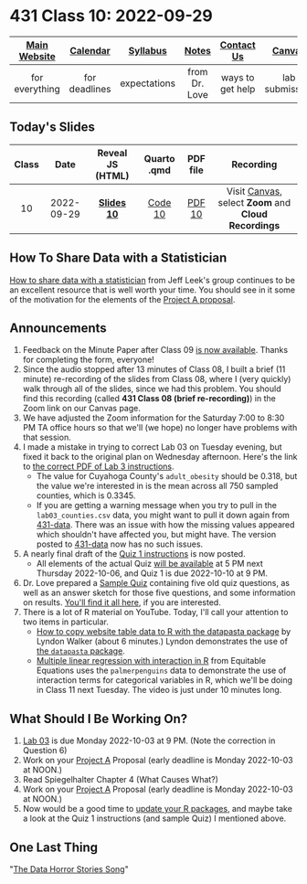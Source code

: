 # 431 Class 10: 2022-09-29

[Main Website](https://thomaselove.github.io/431-2022/) | [Calendar](https://thomaselove.github.io/431-2022/calendar.html) | [Syllabus](https://thomaselove.github.io/431-syllabus-2022/) | [Notes](https://thomaselove.github.io/431-notes/) | [Contact Us](https://thomaselove.github.io/431-2022/contact.html) | [Canvas](https://canvas.case.edu) | [Data and Code](https://github.com/THOMASELOVE/431-data)
:-----------: | :--------------: | :----------: | :---------: | :-------------: | :-----------: | :------------:
for everything | for deadlines | expectations | from Dr. Love | ways to get help | lab submission | for downloads

## Today's Slides

Class | Date | Reveal JS (HTML) | Quarto .qmd | PDF file | Recording
:---: | :--------: | :------: | :------: | :--------: | :-------------:
10 | 2022-09-29 | **[Slides 10](https://thomaselove.github.io/431-slides-2022/class10.html)** | [Code 10](https://thomaselove.github.io/431-slides-2022/class10.qmd) | [PDF 10](431%20Class%2010.pdf) | Visit [Canvas](https://canvas.case.edu/), select **Zoom** and **Cloud Recordings**

## How To Share Data with a Statistician

[How to share data with a statistician](https://github.com/jtleek/datasharing) from Jeff Leek's group continues to be an excellent resource that is well worth your time. You should see in it some of the motivation for the elements of the [Project A proposal](https://thomaselove.github.io/431-projectA-2022/).

## Announcements

1. Feedback on the Minute Paper after Class 09 [is now available](https://bit.ly/431-2022-min09-feedback). Thanks for completing the form, everyone!
2. Since the audio stopped after 13 minutes of Class 08, I built a brief (11 minute) re-recording of the slides from Class 08, where I (very quickly) walk through all of the slides, since we had this problem. You should find this recording (called **431 Class 08 (brief re-recording)**) in the Zoom link on our Canvas page.
3. We have adjusted the Zoom information for the Saturday 7:00 to 8:30 PM TA office hours so that we'll (we hope) no longer have problems with that session.
4. I made a mistake in trying to correct Lab 03 on Tuesday evening, but fixed it back to the original plan on Wednesday afternoon. Here's the link to [the correct PDF of Lab 3 instructions](https://github.com/THOMASELOVE/431-labs-2022/blob/main/lab03.pdf).
    - The value for Cuyahoga County's `adult_obesity` should be 0.318, but the value we're interested in is the mean across all 750 sampled counties, which is 0.3345. 
    - If you are getting a warning message when you try to pull in the `lab03_counties.csv` data, you might want to pull it down again from [431-data](https://github.com/THOMASELOVE/431-data). There was an issue with how the missing values appeared which shouldn't have affected you, but might have. The version posted to [431-data](https://github.com/THOMASELOVE/431-data) now has no such issues.
5. A nearly final draft of the [Quiz 1 instructions](https://github.com/THOMASELOVE/431-quizzes-2022/blob/main/quiz1) is now posted.
    - All elements of the actual Quiz [will be available](https://github.com/THOMASELOVE/431-quizzes-2022/blob/main/quiz1) at 5 PM next Thursday 2022-10-06, and Quiz 1 is due 2022-10-10 at 9 PM. 
6. Dr. Love prepared a [Sample Quiz](https://github.com/THOMASELOVE/431-quizzes-2022/tree/main/sample) containing five old quiz questions, as well as an answer sketch for those five questions, and some information on results. [You'll find it all here](https://github.com/THOMASELOVE/431-quizzes-2022/tree/main/sample), if you are interested.
7. There is a lot of R material on YouTube. Today, I'll call your attention to two items in particular.
    - [How to copy website table data to R with the datapasta package](https://www.youtube.com/watch?v=YAkfDQgghzk) by Lyndon Walker (about 6 minutes.) Lyndon demonstrates the use of [the `datapasta` package](https://github.com/MilesMcBain/datapasta).
    - [Multiple linear regression with interaction in R](https://www.youtube.com/watch?v=yJnHmCMb1q4) from Equitable Equations uses the `palmerpenguins` data to demonstrate the use of interaction terms for categorical variables in R, which we'll be doing in Class 11 next Tuesday. The video is just under 10 minutes long.

## What Should I Be Working On?

1. [Lab 03](https://github.com/THOMASELOVE/431-labs-2022) is due Monday 2022-10-03 at 9 PM. (Note the correction in Question 6)
2. Work on your [Project A](https://thomaselove.github.io/431-projectA-2022/) Proposal (early deadline is Monday 2022-10-03 at NOON.)
3. Read Spiegelhalter Chapter 4 (What Causes What?)
4. Work on your [Project A](https://thomaselove.github.io/431-projectA-2022/) Proposal (early deadline is Monday 2022-10-03 at NOON.)
5. Now would be a good time to [update your R packages](https://thomaselove.github.io/431-2022/software.html#updating-your-r-packages), and maybe take a look at the Quiz 1 instructions (and sample Quiz) I mentioned above.

## One Last Thing

"[The Data Horror Stories Song](https://twitter.com/rafamoral/status/1571622591219236864)"


